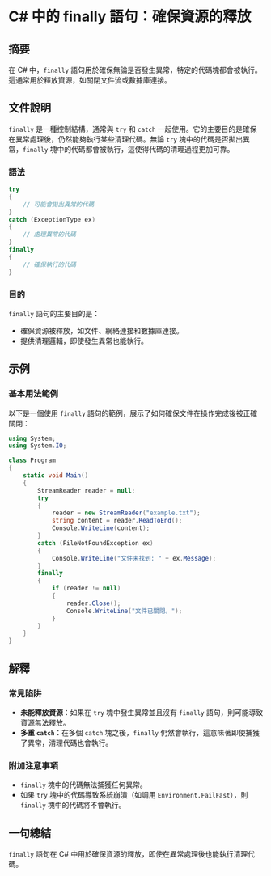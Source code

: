 <!--
Meta Description: # C# 中的 finally 語句：確保資源的釋放 ## 摘要 在 C# 中，`finally` 語句用於確保無論是否發生異常，特定的代碼塊都會被執行。這通常用於釋放資源，如關閉文件流或數據庫連接。 ## 文件說明 `finally` 是一種控制結構，通常與 `try` 和 `catch` 一起使...
Meta Keywords: finally, try, catch, reader, console
-->

# C# 中的 finally 語句：確保資源的釋放

## 摘要
在 C# 中，`finally` 語句用於確保無論是否發生異常，特定的代碼塊都會被執行。這通常用於釋放資源，如關閉文件流或數據庫連接。

## 文件說明
`finally` 是一種控制結構，通常與 `try` 和 `catch` 一起使用。它的主要目的是確保在異常處理後，仍然能夠執行某些清理代碼。無論 `try` 塊中的代碼是否拋出異常，`finally` 塊中的代碼都會被執行，這使得代碼的清理過程更加可靠。

### 語法
```csharp
try
{
    // 可能會拋出異常的代碼
}
catch (ExceptionType ex)
{
    // 處理異常的代碼
}
finally
{
    // 確保執行的代碼
}
```

### 目的
`finally` 語句的主要目的是：
- 確保資源被釋放，如文件、網絡連接和數據庫連接。
- 提供清理邏輯，即使發生異常也能執行。

## 示例
### 基本用法範例
以下是一個使用 `finally` 語句的範例，展示了如何確保文件在操作完成後被正確關閉：

```csharp
using System;
using System.IO;

class Program
{
    static void Main()
    {
        StreamReader reader = null;
        try
        {
            reader = new StreamReader("example.txt");
            string content = reader.ReadToEnd();
            Console.WriteLine(content);
        }
        catch (FileNotFoundException ex)
        {
            Console.WriteLine("文件未找到: " + ex.Message);
        }
        finally
        {
            if (reader != null)
            {
                reader.Close();
                Console.WriteLine("文件已關閉。");
            }
        }
    }
}
```

## 解釋
### 常見陷阱
- **未能釋放資源**：如果在 `try` 塊中發生異常並且沒有 `finally` 語句，則可能導致資源無法釋放。
- **多重 `catch`**：在多個 `catch` 塊之後，`finally` 仍然會執行，這意味著即使捕獲了異常，清理代碼也會執行。

### 附加注意事項
- `finally` 塊中的代碼無法捕獲任何異常。
- 如果 `try` 塊中的代碼導致系統崩潰（如調用 `Environment.FailFast`），則 `finally` 塊中的代碼將不會執行。

## 一句總結
`finally` 語句在 C# 中用於確保資源的釋放，即使在異常處理後也能執行清理代碼。